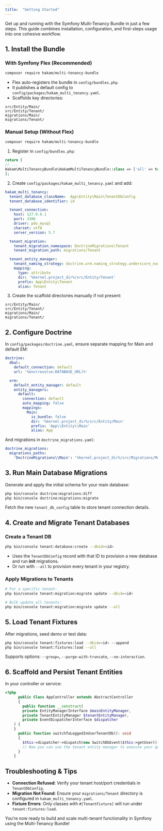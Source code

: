 ```yaml
---
title:  "Getting Started"
---
```

Get up and running with the Symfony Multi-Tenancy Bundle in just a few steps. This guide combines installation, configuration, and first-steps usage into one cohesive workflow.

## 1. Install the Bundle

### With Symfony Flex (Recommended)

```bash
composer require hakam/multi-tenancy-bundle
```

* Flex auto-registers the bundle in `config/bundles.php`.
* It publishes a default config to `config/packages/hakam_multi_tenancy.yaml`.
* Scaffolds key directories:

```text
src/Entity/Main/
src/Entity/Tenant/
migrations/Main/
migrations/Tenant/
```

### Manual Setup (Without Flex)

```bash
composer require hakam/multi-tenancy-bundle
```

1. Register in `config/bundles.php`:

```php
return [
// ...
Hakam\MultiTenancyBundle\HakamMultiTenancyBundle::class => ['all' => true],
];
```
2. Create `config/packages/hakam_multi_tenancy.yaml` and add:

```yaml
hakam_multi_tenancy:
  tenant_database_className:  App\Entity\Main\TenantDbConfig
  tenant_database_identifier: id

  tenant_connection:
    host: 127.0.0.1
    port: 3306
    driver: pdo_mysql
    charset: utf8
    server_version: 5.7

  tenant_migration:
    tenant_migration_namespace: DoctrineMigrations\Tenant
    tenant_migration_path: migrations/Tenant

  tenant_entity_manager:
    tenant_naming_strategy: doctrine.orm.naming_strategy.underscore_number_aware
    mapping:
      type: attribute
      dir: '%kernel.project_dir%/src/Entity/Tenant'
      prefix: App\Entity\Tenant
      alias: Tenant
```
3. Create the scaffold directories manually if not present:

```text
src/Entity/Main/
src/Entity/Tenant/
migrations/Main/
migrations/Tenant/
```

## 2. Configure Doctrine

In `config/packages/doctrine.yaml`, ensure separate mapping for Main and default EM:

```yaml
doctrine:
  dbal:
    default_connection: default
    url: '%env(resolve:DATABASE_URL)%'

  orm:
    default_entity_manager: default
    entity_managers:
      default:
        connection: default
        auto_mapping: false
        mappings:
          Main:
            is_bundle: false
            dir: '%kernel.project_dir%/src/Entity/Main'
            prefix: 'App\\Entity\\Main'
            alias: App
```

And migrations in `doctrine_migrations.yaml`:

```yaml
doctrine_migrations:
  migrations_paths:
    'DoctrineMigrations\\Main': '%kernel.project_dir%/src/Migrations/Main'
```

## 3. Run Main Database Migrations

Generate and apply the initial schema for your main database:

```bash
php bin/console doctrine:migrations:diff
php bin/console doctrine:migrations:migrate
```

Fetch the new `tenant_db_config` table to store tenant connection details.

## 4. Create and Migrate Tenant Databases

### Create a Tenant DB

```bash
php bin/console tenant:database:create --dbid=<id>
```

* Uses the `TenantDbConfig` record with that ID to provision a new database and run **init** migrations.
* Or run with `--all` to provision every tenant in your registry.

### Apply Migrations to Tenants

```bash
# For a specific tenant:
php bin/console tenant:migration:migrate update --dbid=<id>

# Bulk update all tenants:
php bin/console tenant:migration:migrate update --all
```

## 5. Load Tenant Fixtures

After migrations, seed demo or test data:

```bash
php bin/console tenant:fixtures:load --dbid=<id> --append
php bin/console tenant:fixtures:load --all
```

Supports options: `--group=`, `--purge-with-truncate`, `--no-interaction`.

## 6. Scaffold and Persist Tenant Entities

In your controller or service:

```php
<?php
      public Class AppController extends AbstractController
      {
        public function __construct(
        private EntityManagerInterface $mainEntityManager,
        private TenantEntityManager $tenantEntityManager,
        private EventDispatcherInterface $dispatcher
    ) {
    }
      public function switchToLoggedInUserTenantDb(): void
      {
        $this->dispatcher->dispatch(new SwitchDbEvent($this->getUser()->getTenantDbConfig()->getId()));
        // Now you can use the tenant entity manager to execute your queries.
      }
    }
```    

## Troubleshooting & Tips

* **Connection Refused**: Verify your tenant host/port credentials in `TenantDbConfig`.
* **Migration Not Found**: Ensure your `migrations/Tenant` directory is configured in `hakam_multi_tenancy.yaml`.
* **Fixture Errors**: Only classes with `#[TenantFixture]` will run under `tenant:fixtures:load`.

You’re now ready to build and scale multi-tenant functionality in Symfony using the Multi-Tenancy Bundle!
